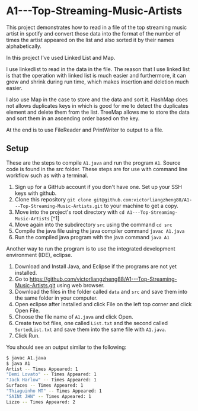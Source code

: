 # A1---Top-Streaming-Music-Artists

This project demonstrates how to read in a file of the top streaming music artist in spotify and convert those data into the format of the number of times the artist appeared on the list and also sorted it by their names alphabetically.

In this project I've used Linked List and Map.

I use linkedlist to read in the data in the file. The reason that I use linked list is that the operation 
with linked list is much easier and furthermore, it can grow and shrink during run time,
which makes insertion and deletion much easier.

I also use Map in the case to store and the data and sort it.
HashMap does not allows duplicates keys in which is good for me to detect the duplicates element and delete them from the list.
TreeMap allows me to store the data and sort them in an ascending order based on the key.

At the end is to use FileReader and PrintWriter to output to a file.

## Setup

These are the steps to compile `A1.java` and run the program `A1`. Source code is found in the src folder. These steps are for use with command line workflow such as with a terminal.

1. Sign up for a GitHub account if you don't have one. Set up your SSH keys with github.
2. Clone this repository `git clone git@github.com:victorliangzheng88/A1---Top-Streaming-Music-Artists.git` to your machine to get a copy.
3. Move into the project's root directory with `cd A1---Top-Streaming-Music-Artists` [^1]
4. Move again into the subdirectory `src` using the command `cd src`
5. Compile the java file using the java compiler command `javac A1.java`
6. Run the compiled java program with the java command `java A1`

Another way to run the program is to use the integrated development environment (IDE), eclipse.

1. Download and Install Java, and Eclipse if the programs are not yet installed.
2. Go to https://github.com/victorliangzheng88/A1---Top-Streaming-Music-Artists.git using web browser.
3. Download the files in the folder called `data` and `src` and save them into the same folder in your computer.
4. Open eclipse after installed and click File on the left top corner and click Open File.
5. Choose the file name of `A1.java` and click Open.
6. Create two txt files, one called `List.txt` and the second called `SortedList.txt` and save them into the same file with `A1.java`. 
7. Click Run.

You should see an output similar to the following:

```sh
$ javac A1.java
$ java A1
Artist -- Times Appeared: 1
"Demi Lovato" -- Times Appeared: 1
"Jack Harlow" -- Times Appeared: 1
Surfaces -- Times Appeared: 1
"Thiaguinho MT" -- Times Appeared: 1
"SAINt JHN" -- Times Appeared: 1
Lizzo -- Times Appeared: 2
```
